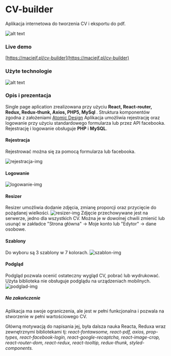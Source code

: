 # CV-builder

Aplikacja internetowa do tworzenia CV i eksportu do pdf.

![alt text](https://maciejf.pl/cv-builder/images/cv-builder_01.png)

### Live demo

[https://maciejf.pl/cv-builder](https://maciejf.pl/cv-builder)

### Użyte technologie

![alt text](https://maciejf.pl/cv-builder/images/cv-builder_caption.png)

### Opis i prezentacja

Single page aplication zrealizowana przy użyciu <b> React, React-router, Redux, Redux-thunk, Axios, PHP5, MySql </b>.
Struktura komponentów zgodna z założeniami [Atomic Design](https://bradfrost.com/blog/post/atomic-web-design/)
Aplikacja umożliwia rejestrację oraz logowanie przy użyciu standardowego formularza lub przez API facebooka.
Rejestrację i logowanie obsługuje <b>PHP</b> i <b>MySQL</b>.

#### Rejestracja

Rejestrować można się za pomocą formularza lub facebooka.

![rejestracja-img](https://maciejf.pl/cv-builder/images/rejestracja.gif)

#### Logowanie

![logowanie-img](https://maciejf.pl/cv-builder/images/logowanie.gif)

#### Resizer

Resizer umożliwia dodanie zdjęcia, zmianę proporcji oraz przycięcie do pożądanej wielkości.
![resizer-img](https://maciejf.pl/cv-builder/images/resizer.gif)
Zdjęcie przechowywane jest na serwerze, jedno dla wszystkich CV. Można je w dowolnej chwili zmienić lub usunąć w zakładce "Strona główna" -> Moje konto lub "Edytor" -> dane osobowe.

#### Szablony

Do wyboru są 3 szablony w 7 kolorach.
![szablon-img](https://maciejf.pl/cv-builder/images/szablony.gif)

#### Podgląd

Podgląd pozwala ocenić ostateczny wygląd CV, pobrać lub wydrukować.
Użyta biblioteka nie obsługuje podglądu na urządzeniach mobilnych.
![podglad-img](https://maciejf.pl/cv-builder/images/podglad.gif)

##### Na zakończenie

Aplikacja ma swoje ograniczenia, ale jest w pełni funkcjonalna i pozwala na stworzenie w pełni wartościowego CV.

Główną motywacją do napisania jej, była dalsza nauka Reacta, Reduxa wraz zewnętrznymi bibliotekami tj:
_react-fontawsome, react-pdf, axios, prop-types, react-facebook-login, react-google-recaptcha, react-image-crop, react-router-dom, react-redux, react-tooltip, redux-thunk, styled-components._
